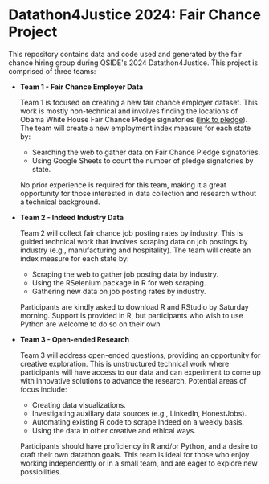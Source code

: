 # Datathon4Justice 2024: Fair Chance Project

This repository contains data and code used and generated by the fair chance hiring group during QSIDE's 2024 Datathon4Justice. This project is comprised of three teams:

- **Team 1 - Fair Chance Employer Data**

  Team 1 is focused on creating a new fair chance employer dataset. This work is mostly non-technical and involves finding the locations of Obama White House Fair Chance Pledge signatories ([link to pledge](https://obamawhitehouse.archives.gov/issues/criminal-justice/fair-chance-pledge)). The team will create a new employment index measure for each state by:

  - Searching the web to gather data on Fair Chance Pledge signatories.
  - Using Google Sheets to count the number of pledge signatories by state.

  No prior experience is required for this team, making it a great opportunity for those interested in data collection and research without a technical background.

- **Team 2 - Indeed Industry Data**

  Team 2 will collect fair chance job posting rates by industry. This is guided technical work that involves scraping data on  job postings by industry (e.g., manufacturing and hospitality). The team will create an index measure for each state by:

  - Scraping the web to gather job posting data by industry.
  - Using the RSelenium package in R for web scraping.
  - Gathering new data on job posting rates by industry.

  Participants are kindly asked to download R and RStudio by Saturday morning. Support is provided in R, but participants who wish to use Python are welcome to do so on their own.

- **Team 3 - Open-ended Research**

  Team 3 will address open-ended questions, providing an opportunity for creative exploration. This is unstructured technical work where participants will have access to our data and can experiment to come up with innovative solutions to advance the research. Potential areas of focus include:

  - Creating data visualizations.
  - Investigating auxiliary data sources (e.g., LinkedIn, HonestJobs).
  - Automating existing R code to scrape Indeed on a weekly basis.
  - Using the data in other creative and ethical ways.

  Participants should have proficiency in R and/or Python, and a desire to craft their own datathon goals. This team is ideal for those who enjoy working independently or in a small team, and are eager to explore new possibilities.


